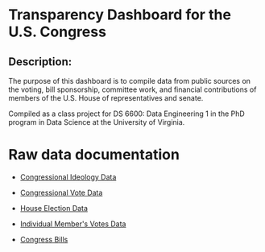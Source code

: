 # Transparency Dashboard for the U.S. Congress 
## Description: 
The purpose of this dashboard is to compile data from public sources on the voting, bill sponsorship, committee work, and financial contributions of members of the U.S. House of representatives and senate. 

Compiled as a class project for DS 6600: Data Engineering 1 in the PhD program in Data Science at the University of Virginia. 

# Raw data documentation

* [Congressional Ideology Data](https://htmlpreview.github.io/?https://github.com/bryanchrist/contrans2023/blob/main/congress_ideology.html)

* [Congressional Vote Data](https://htmlpreview.github.io/?https://github.com/bryanchrist/contrans2023/blob/main/congress_votes.html)

* [House Election Data](https://htmlpreview.github.io/?https://github.com/bryanchrist/contrans2023/blob/main/elections_house.html)

* [Individual Member's Votes Data](https://htmlpreview.github.io/?https://github.com/bryanchrist/contrans2023/blob/main/member_votes.html)

* [Congress Bills](https://jsonhero.io/j/WcutnTK7XtSH)